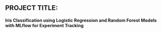 ## PROJECT TITLE: 
#### Iris Classification using Logistic Regression and Random Forest Models with MLflow for Experiment Tracking


